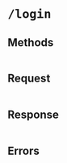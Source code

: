 # `/login`

## Methods

```

```

## Request

```json

```

## Response

```json

```

## Errors

```

```

